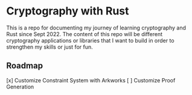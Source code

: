 # Cryptography with Rust
This is a repo for documenting my journey of learning cryptography and Rust since Sept 2022. The content of this repo will be different cryptography applications or libraries that I want to build in order to strengthen my skills or just for fun.

## Roadmap
[x] Customize Constraint System with Arkworks
[ ] Customize Proof Generation
